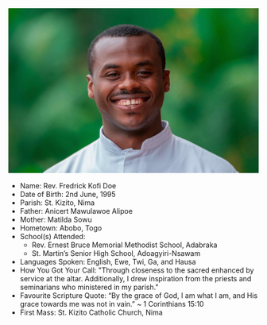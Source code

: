 <img class="img-fluid post-image" src="/assets/img/ordination/fredrick.jpeg" alt="Rev. Fredrick Kofi Doe">

- Name: Rev. Fredrick Kofi Doe
- Date of Birth: 2nd June, 1995
- Parish: St. Kizito, Nima
- Father: Anicert Mawulawoe Alipoe
- Mother: Matilda Sowu
- Hometown: Abobo, Togo
- School(s) Attended:
    - Rev. Ernest Bruce Memorial Methodist School, Adabraka
    - St. Martin’s Senior High School, Adoagyiri-Nsawam
- Languages Spoken: English, Ewe, Twi, Ga, and Hausa
- How You Got Your Call: "Through closeness to the sacred enhanced by service at the altar. Additionally, I drew inspiration from the priests and seminarians who ministered in my parish."
- Favourite Scripture Quote: “By the grace of God, I am what I am, and His grace towards me was not in vain.” ~ 1 Corinthians 15:10
- First Mass: St. Kizito Catholic Church, Nima
